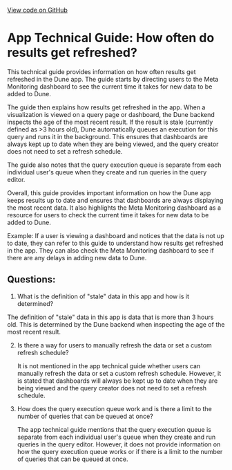 [View code on GitHub](https://dune.com/blob/master/reference\faq\how-are-results-refreshing.md)

# App Technical Guide: How often do results get refreshed?

This technical guide provides information on how often results get refreshed in the Dune app. The guide starts by directing users to the Meta Monitoring dashboard to see the current time it takes for new data to be added to Dune. 

The guide then explains how results get refreshed in the app. When a visualization is viewed on a query page or dashboard, the Dune backend inspects the age of the most recent result. If the result is stale (currently defined as >3 hours old), Dune automatically queues an execution for this query and runs it in the background. This ensures that dashboards are always kept up to date when they are being viewed, and the query creator does not need to set a refresh schedule. 

The guide also notes that the query execution queue is separate from each individual user's queue when they create and run queries in the query editor. 

Overall, this guide provides important information on how the Dune app keeps results up to date and ensures that dashboards are always displaying the most recent data. It also highlights the Meta Monitoring dashboard as a resource for users to check the current time it takes for new data to be added to Dune. 

Example: If a user is viewing a dashboard and notices that the data is not up to date, they can refer to this guide to understand how results get refreshed in the app. They can also check the Meta Monitoring dashboard to see if there are any delays in adding new data to Dune.
## Questions: 
 1. What is the definition of "stale" data in this app and how is it determined?
   
   The definition of "stale" data in this app is data that is more than 3 hours old. This is determined by the Dune backend when inspecting the age of the most recent result.

2. Is there a way for users to manually refresh the data or set a custom refresh schedule?
   
   It is not mentioned in the app technical guide whether users can manually refresh the data or set a custom refresh schedule. However, it is stated that dashboards will always be kept up to date when they are being viewed and the query creator does not need to set a refresh schedule.

3. How does the query execution queue work and is there a limit to the number of queries that can be queued at once?
   
   The app technical guide mentions that the query execution queue is separate from each individual user's queue when they create and run queries in the query editor. However, it does not provide information on how the query execution queue works or if there is a limit to the number of queries that can be queued at once.